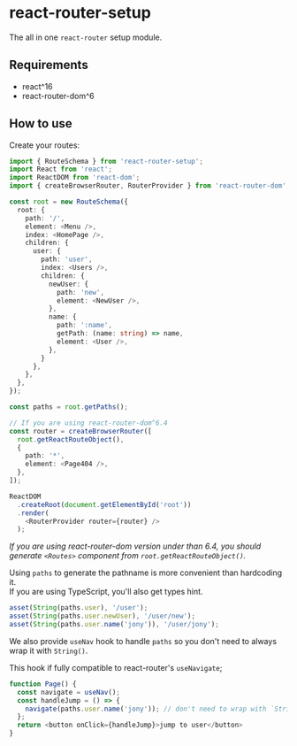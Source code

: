 # react-router-setup

The all in one `react-router` setup module.

## Requirements
- react^16
- react-router-dom^6

## How to use

Create your routes:

```typescript
import { RouteSchema } from 'react-router-setup';
import React from 'react';
import ReactDOM from 'react-dom';
import { createBrowserRouter, RouterProvider } from 'react-router-dom';

const root = new RouteSchema({
  root: {
    path: '/',
    element: <Menu />,
    index: <HomePage />,
    children: {
      user: {
        path: 'user',
        index: <Users />,
        children: {
          newUser: {
            path: 'new',
            element: <NewUser />,
          },
          name: {
            path: ':name',
            getPath: (name: string) => name,
            element: <User />,
          },
        }
      },
    },
  },
}); 

const paths = root.getPaths();

// If you are using react-router-dom^6.4
const router = createBrowserRouter([
  root.getReactRouteObject(),
  {
    path: '*',
    element: <Page404 />,
  },
]);

ReactDOM
  .createRoot(document.getElementById('root'))
  .render(
    <RouterProvider router={router} />
  );
```

*If you are using react-router-dom version under than 6.4, you should generate `<Routes>` component from `root.getReactRouteObject()`.*  

Using `paths` to generate the pathname is more convenient than hardcoding it.  
If you are using TypeScript, you'll also get types hint.

```typescript
asset(String(paths.user), '/user');
asset(String(paths.user.newUser), '/user/new');
asset(String(paths.user.name('jony')), '/user/jony');
```

We also provide `useNav` hook to handle `paths` so you don't need to always wrap it with `String()`.  

This hook if fully compatible to react-router's `useNavigate`;

```typescript
function Page() {
  const navigate = useNav();
  const handleJump = () => {
    navigate(paths.user.name('jony')); // don't need to wrap with `String()`
  };
  return <button onClick={handleJump}>jump to user</button>
}
```